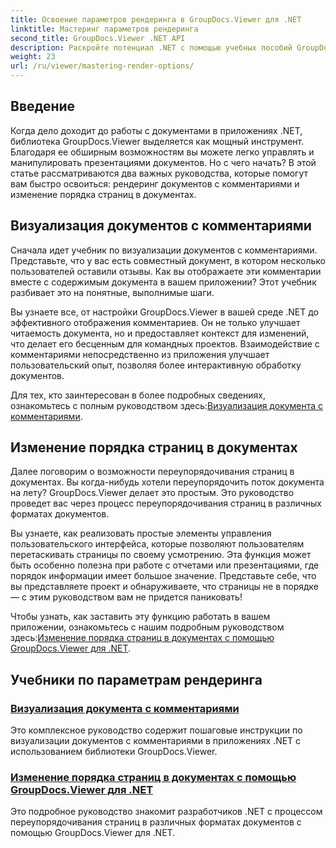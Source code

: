 ```yaml
---
title: Освоение параметров рендеринга в GroupDocs.Viewer для .NET
linktitle: Мастеринг параметров рендеринга
second_title: GroupDocs.Viewer .NET API
description: Раскройте потенциал .NET с помощью учебных пособий GroupDocs.Viewer. Научитесь визуализировать документы, управлять комментариями и изменять порядок страниц без усилий.
weight: 23
url: /ru/viewer/mastering-render-options/
---
```

## Введение

Когда дело доходит до работы с документами в приложениях .NET, библиотека GroupDocs.Viewer выделяется как мощный инструмент. Благодаря ее обширным возможностям вы можете легко управлять и манипулировать презентациями документов. Но с чего начать? В этой статье рассматриваются два важных руководства, которые помогут вам быстро освоиться: рендеринг документов с комментариями и изменение порядка страниц в документах.

## Визуализация документов с комментариями

Сначала идет учебник по визуализации документов с комментариями. Представьте, что у вас есть совместный документ, в котором несколько пользователей оставили отзывы. Как вы отображаете эти комментарии вместе с содержимым документа в вашем приложении? Этот учебник разбивает это на понятные, выполнимые шаги.

Вы узнаете все, от настройки GroupDocs.Viewer в вашей среде .NET до эффективного отображения комментариев. Он не только улучшает читаемость документа, но и предоставляет контекст для изменений, что делает его бесценным для командных проектов. Взаимодействие с комментариями непосредственно из приложения улучшает пользовательский опыт, позволяя более интерактивную обработку документов.

 Для тех, кто заинтересован в более подробных сведениях, ознакомьтесь с полным руководством здесь:[Визуализация документа с комментариями](./rendering-document-comments/).

## Изменение порядка страниц в документах

Далее поговорим о возможности переупорядочивания страниц в документах. Вы когда-нибудь хотели переупорядочить поток документа на лету? GroupDocs.Viewer делает это простым. Это руководство проведет вас через процесс переупорядочивания страниц в различных форматах документов.

Вы узнаете, как реализовать простые элементы управления пользовательского интерфейса, которые позволяют пользователям перетаскивать страницы по своему усмотрению. Эта функция может быть особенно полезна при работе с отчетами или презентациями, где порядок информации имеет большое значение. Представьте себе, что вы представляете проект и обнаруживаете, что страницы не в порядке — с этим руководством вам не придется паниковать!

 Чтобы узнать, как заставить эту функцию работать в вашем приложении, ознакомьтесь с нашим подробным руководством здесь:[Изменение порядка страниц в документах с помощью GroupDocs.Viewer для .NET](./reordering-pages-in-document/).

## Учебники по параметрам рендеринга
### [Визуализация документа с комментариями](./rendering-document-comments/)
Это комплексное руководство содержит пошаговые инструкции по визуализации документов с комментариями в приложениях .NET с использованием библиотеки GroupDocs.Viewer.
### [Изменение порядка страниц в документах с помощью GroupDocs.Viewer для .NET](./reordering-pages-in-document/)
Это подробное руководство знакомит разработчиков .NET с процессом переупорядочивания страниц в различных форматах документов с помощью GroupDocs.Viewer для .NET.